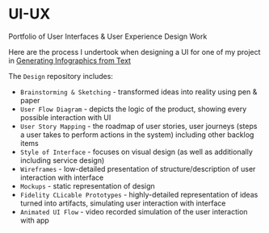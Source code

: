 # UI-UX
Portfolio of User Interfaces &amp; User Experience Design Work

Here are the process I undertook when designing a UI for one of my project in [Generating Infographics from Text](https://github.com/xx-m-h-u-xx/Generating-Infographics-from-Text/tree/main/Documentation/Design)

The `Design` repository includes:
  * `Brainstorming & Sketching` - transformed ideas into reality using pen & paper
  * `User Flow Diagram` - depicts the logic of the product, showing every possible interaction with UI
  * `User Story Mapping` - the roadmap of user stories, user journeys (steps a user takes to perform actions in the system) including other backlog items
  * `Style of Interface` - focuses on visual design (as well as additionally including service design)
  * `Wireframes` - low-detailed presentation of structure/description of user interaction with interface
  * `Mockups` - static representation of design
  * `Fidelity CLicable Prototypes` - highly-detailed representation of ideas turned into artifacts, simulating user interaction with interface
  * `Animated UI Flow` - video recorded simulation of the user interaction with app
